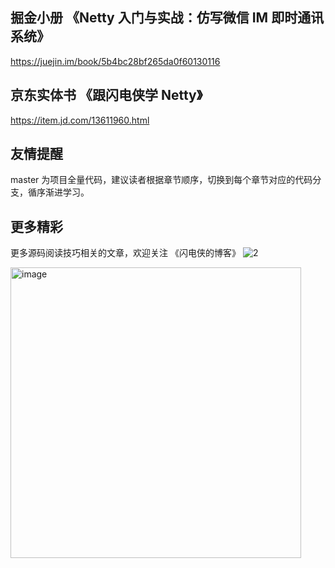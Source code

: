 ## 掘金小册 《Netty 入门与实战：仿写微信 IM 即时通讯系统》
https://juejin.im/book/5b4bc28bf265da0f60130116

## 京东实体书 《跟闪电侠学 Netty》
https://item.jd.com/13611960.html


## 友情提醒
master 为项目全量代码，建议读者根据章节顺序，切换到每个章节对应的代码分支，循序渐进学习。

## 更多精彩
更多源码阅读技巧相关的文章，欢迎关注 《闪电侠的博客》
![2](https://user-images.githubusercontent.com/1680506/155874099-4a45c891-633f-43b9-bea7-6c5ae9c6c4e1.png)


<img width="465" alt="image" src="https://user-images.githubusercontent.com/1680506/155873995-cee9ace0-7ef8-4296-b586-46c748d0b0d8.png">
